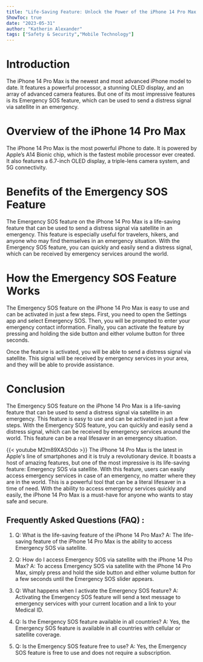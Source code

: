 ```yaml
---
title: "Life-Saving Feature: Unlock the Power of the iPhone 14 Pro Max and Access Emergency SOS Via Satellite!"
ShowToc: true 
date: "2023-05-31"
author: "Katherin Alexander" 
tags: ["Safety & Security","Mobile Technology"]
---
```

# Introduction

The iPhone 14 Pro Max is the newest and most advanced iPhone model to date. It features a powerful processor, a stunning OLED display, and an array of advanced camera features. But one of its most impressive features is its Emergency SOS feature, which can be used to send a distress signal via satellite in an emergency.

# Overview of the iPhone 14 Pro Max

The iPhone 14 Pro Max is the most powerful iPhone to date. It is powered by Apple’s A14 Bionic chip, which is the fastest mobile processor ever created. It also features a 6.7-inch OLED display, a triple-lens camera system, and 5G connectivity.

# Benefits of the Emergency SOS Feature

The Emergency SOS feature on the iPhone 14 Pro Max is a life-saving feature that can be used to send a distress signal via satellite in an emergency. This feature is especially useful for travelers, hikers, and anyone who may find themselves in an emergency situation. With the Emergency SOS feature, you can quickly and easily send a distress signal, which can be received by emergency services around the world.

# How the Emergency SOS Feature Works

The Emergency SOS feature on the iPhone 14 Pro Max is easy to use and can be activated in just a few steps. First, you need to open the Settings app and select Emergency SOS. Then, you will be prompted to enter your emergency contact information. Finally, you can activate the feature by pressing and holding the side button and either volume button for three seconds.

Once the feature is activated, you will be able to send a distress signal via satellite. This signal will be received by emergency services in your area, and they will be able to provide assistance.

# Conclusion

The Emergency SOS feature on the iPhone 14 Pro Max is a life-saving feature that can be used to send a distress signal via satellite in an emergency. This feature is easy to use and can be activated in just a few steps. With the Emergency SOS feature, you can quickly and easily send a distress signal, which can be received by emergency services around the world. This feature can be a real lifesaver in an emergency situation.

{{< youtube M2m89XASOdo >}} 
The iPhone 14 Pro Max is the latest in Apple's line of smartphones and it is truly a revolutionary device. It boasts a host of amazing features, but one of the most impressive is its life-saving feature: Emergency SOS via satellite. With this feature, users can easily access emergency services in case of an emergency, no matter where they are in the world. This is a powerful tool that can be a literal lifesaver in a time of need. With the ability to access emergency services quickly and easily, the iPhone 14 Pro Max is a must-have for anyone who wants to stay safe and secure.

## Frequently Asked Questions (FAQ) :
1. Q: What is the life-saving feature of the iPhone 14 Pro Max?
A: The life-saving feature of the iPhone 14 Pro Max is the ability to access Emergency SOS via satellite.

2. Q: How do I access Emergency SOS via satellite with the iPhone 14 Pro Max?
A: To access Emergency SOS via satellite with the iPhone 14 Pro Max, simply press and hold the side button and either volume button for a few seconds until the Emergency SOS slider appears.

3. Q: What happens when I activate the Emergency SOS feature?
A: Activating the Emergency SOS feature will send a text message to emergency services with your current location and a link to your Medical ID.

4. Q: Is the Emergency SOS feature available in all countries?
A: Yes, the Emergency SOS feature is available in all countries with cellular or satellite coverage.

5. Q: Is the Emergency SOS feature free to use?
A: Yes, the Emergency SOS feature is free to use and does not require a subscription.


